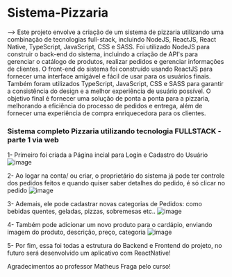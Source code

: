 # Sistema-Pizzaria

--> Este projeto envolve a criação de um sistema de pizzaria utilizando uma combinação de tecnologias full-stack, incluindo NodeJS, ReactJS, React Native, TypeScript, JavaScript, CSS e SASS. Foi utilizado NodeJS para construir o back-end do sistema, incluindo a criação de API's para gerenciar o catálogo de produtos, realizar pedidos e gerenciar informações de clientes. O front-end do sistema foi construído usando ReactJS para fornecer uma interface amigável e fácil de usar para os usuários finais. Também foram utilizados TypeScript, JavaScript, CSS e SASS para garantir a consistência do design e a melhor experiência de usuário possível. O objetivo final é fornecer uma solução de ponta a ponta para a pizzaria, melhorando a eficiência do processo de pedidos e entrega, além de fornecer uma experiência de compra enriquecedora para os clientes.

### Sistema completo Pizzaria utilizando tecnologia FULLSTACK - parte 1 via web

1- Primeiro foi criada a Página incial para Login e Cadastro do Usuário
![image](https://user-images.githubusercontent.com/61145169/215184131-c74456e3-6c0e-4c5d-b1ec-a553c3dd1db1.png)

2- Ao logar na conta/ ou criar, o proprietário do sistema já pode ter controle dos pedidos feitos e quando quiser saber detalhes do pedido, é só clicar no pedido
![image](https://user-images.githubusercontent.com/61145169/215184306-65a4ccb5-706c-479d-81cc-53d049467e4b.png)

3- Ademais, ele pode cadastrar novas categorias de Pedidos: como bebidas quentes, geladas, pizzas, sobremesas etc..
![image](https://user-images.githubusercontent.com/61145169/215184450-47a552fd-a47b-4165-a109-0715751ba9d6.png)

4- Também pode adicionar um novo produto para o cardápio, enviando imagem do produto, descrição, preço, categoria
![image](https://user-images.githubusercontent.com/61145169/215184743-68822ee6-8968-4174-8c2a-a9c5960443ee.png)



5- Por fim, essa foi todas a estrutura do Backend e Frontend do projeto, no futuro será desenvolvido um aplicativo com ReactNative!



Agradecimentos ao professor Matheus Fraga pelo curso!
